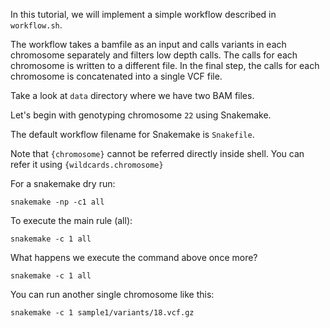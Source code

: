 In this tutorial, we will implement a simple workflow described in `workflow.sh`.

The workflow takes a bamfile as an input and calls variants in each chromosome separately and filters low depth calls. The calls for each chromosome is written to a different file. In the final step, the calls for each chromosome is concatenated into a single VCF file.

Take a look at `data` directory where we have two BAM files.

Let's begin with genotyping chromosome `22` using Snakemake.

The default workflow filename for Snakemake is `Snakefile`. 

Note that `{chromosome}` cannot be referred directly inside shell. You can refer it using `{wildcards.chromosome}`

For a snakemake dry run:

`snakemake -np -c1 all`

To execute the main rule (all):

`snakemake -c 1 all`

What happens we execute the command above once more?

`snakemake -c 1 all`

You can run another single chromosome like this:

`snakemake -c 1 sample1/variants/18.vcf.gz`


